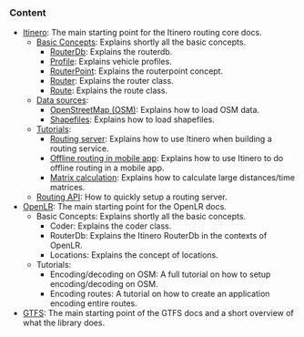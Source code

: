 
### Content

- [Itinero](itinero/index.md): The main starting point for the Itinero routing core docs.
  - [Basic Concepts](itinero/basic-concepts/index.md): Explains shortly all the basic concepts.
    - [RouterDb](itinero/basic-concepts/routerdb.md): Explains the routerdb.
    - [Profile](itinero/basic-concepts/profiles/index.md): Explains vehicle profiles.
    - [RouterPoint](itinero/basic-concepts/routerpoint.md): Explains the routerpoint concept.
    - [Router](itinero/basic-concepts/router.md): Explains the router class.
    - [Route](itinero/basic-concepts/route.md): Explains the route class.
  - [Data sources](itinero/data-sources/index.md):
    - [OpenStreetMap (OSM)](itinero/data-sources/openstreetmap.md): Explains how to load OSM data.
    - [Shapefiles](itinero/data-sources/shapefiles.md): Explains how to load shapefiles.
  - [Tutorials](itinero/tutorials/index.md):
    - [Routing server](itinero/tutorials/routing-server.md): Explains how to use Itinero when building a routing service.
    - [Offline routing in mobile app](itinero/tutorials/offline-routing.md): Explains how to use Itinero to do offline routing in a mobile app.
    - [Matrix calculation](itinero/tutorials/matrix-calculation.md): Explains how to calculate large distances/time matrices.
  - [Routing API](itinero/routing-api.md): How to quickly setup a routing server.
- [OpenLR](openlr/index.md): The main starting point for the OpenLR docs.
  - Basic Concepts: Explains shortly all the basic concepts.
    - Coder: Explains the coder class.
    - RouterDb: Explains the Itinero RouterDb in the contexts of OpenLR.
    - Locations: Explains the concept of locations.
  - Tutorials:
    - Encoding/decoding on OSM: A full tutorial on how to setup encoding/decoding on OSM.
    - Encoding routes: A tutorial on how to create an application encoding entire routes.
- [GTFS](gtfs/index.md): The main starting point of the GTFS docs and a short overview of what the library does.